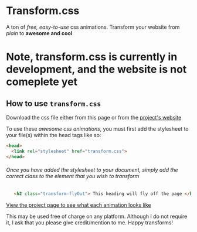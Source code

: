 # Transform.css
A ton of <em>free, easy-to-use</em> css animations. Transform your website from <i>plain</i> to <b>awesome and cool</b>


<h1> Note, transform.css is currently in development, and the website is not comeplete yet </h1>

## How to use `transform.css`
Download the css file either from this page or from the [project's website](https://akshar13.github.io/transform.css)



To use these *awesome css animations*, you must first add the stylesheet to your file(s) within the head tags like so:
  ```html
  <head>
    <link rel="stylesheet" href="transform.css">
  </head>
  ```
  
  <h6> Once you have added the stylesheet to your document, simply add the correct class to the element that you
  wish to transform</h6>
  
 ```html
    <h2 class="transform-flyOut"> This heading will fly off the page </h2>
  ```
  
  [View the project page to see what each animation looks like](https://akshar13.github.io/transform.css)
  
  This may be used free of charge on any platform. Although I do not require it, I ask that you please give credit/mention to me. Happy transforms!
